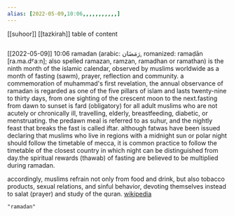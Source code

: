 ```yaml
---
alias: [2022-05-09,10:06,,,,,,,,,,,]
---
```

[[suhoor]] [[tazkirah]]
table of content
```toc
```

[[2022-05-09]] 10:06
ramadan (arabic: رَمَضَان, romanized: ramaḍān [ra.ma.dˤaːn]; also spelled ramazan, ramzan, ramadhan or ramathan) is the ninth month of the islamic calendar, observed by muslims worldwide as a month of fasting (sawm), prayer, reflection and community. a commemoration of muhammad's first revelation, the annual observance of ramadan is regarded as one of the five pillars of islam and lasts twenty-nine to thirty days, from one sighting of the crescent moon to the next.fasting from dawn to sunset is fard (obligatory) for all adult muslims who are not acutely or chronically ill, travelling, elderly, breastfeeding, diabetic, or menstruating. the predawn meal is referred to as suhur, and the nightly feast that breaks the fast is called iftar. although fatwas have been issued declaring that muslims who live in regions with a midnight sun or polar night should follow the timetable of mecca, it is common practice to follow the timetable of the closest country in which night can be distinguished from day.the spiritual rewards (thawab) of fasting are believed to be multiplied during ramadan.

accordingly, muslims refrain not only from food and drink, but also tobacco products, sexual relations, and sinful behavior, devoting themselves instead to salat (prayer) and study of the quran.
[wikipedia](https://en.wikipedia.org/wiki/ramadan)
```query
"ramadan"
```